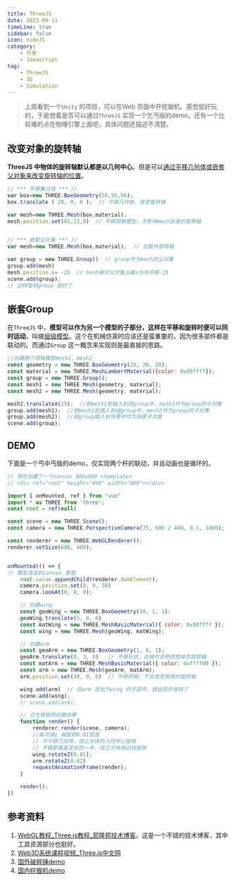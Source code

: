 ```yaml
---
title: ThreeJS     
date: 2023-09-11    
timeLine: true
sidebar: false  
icon: nodeJS  
category:  
    - 开发  
    - Javascript   
tag:  
    - ThreeJS    
    - 3D  
    - Simulation      
---   
```


> 上周看到一个`Unity` 的项目，可以在Web 页面中开挖掘机。感觉挺好玩的，于是想着是否可以通过`ThreeJS` 实现一个乞丐版的demo。还有一个比较难的点在物理引擎上面吧，具体问题还描述不清楚。  


## 改变对象的旋转轴   
**ThreeJS 中物体的旋转轴默认都是以几何中心**。但是可以[通过平移几何体或嵌套父对象来改变旋转轴的位置](http://www.yanhuangxueyuan.com/doc/Three.js/translateAxis.html)。  
```js
// *** 平移集合体 *** //
var box=new THREE.BoxGeometry(56,56,56);
box.translate ( 28, 0, 0 );  // 平移几何体，改变旋转轴

var mesh=new THREE.Mesh(box,material);
mesh.position.set(65,23,0)  // 平移网格模型，不影响mesh自身的旋转轴


// *** 嵌套父对象 *** //
var mesh=new THREE.Mesh(box,material);  // 加载外部网格

var group = new THREE.Group()  // group作为mesh的父对象
group.add(mesh)
mesh.position.x= -25  // mesh相对父对象沿着x方向平移-25
scene.add(group);
// 这样旋转group 就好了  
```  

## 嵌套Group  
在`ThreeJS` 中，**模型可以作为另一个模型的子部分，这样在平移和旋转时便可以同时运动**，叫做[层级模型](http://www.webgl3d.cn/pages/c86096/)。这个在机械仿真时应该还是蛮重要的，因为很多部件都是联动的。而通过`Group` 这一概念来实现则是最直接的思路。  
```js
//创建两个网格模型mesh1、mesh2
const geometry = new THREE.BoxGeometry(20, 20, 20);
const material = new THREE.MeshLambertMaterial({color: 0x00ffff});
const group = new THREE.Group();
const mesh1 = new THREE.Mesh(geometry, material);
const mesh2 = new THREE.Mesh(geometry, material);

mesh2.translateX(25);  //把mesh1型插入到组group中，mesh1作为group的子对象
group.add(mesh1);  //把mesh2型插入到组group中，mesh2作为group的子对象
group.add(mesh2);  //把group插入到场景中作为场景子对象
scene.add(group);
```  

## DEMO   

下面是一个丐中丐版的demo，仅实现两个杆的联动，并且动画也是循环的。  

```js
// 预先创建了一个canvas 400x600 <template>
// <div ref="root" height="400" width="600"></div>

import { onMounted, ref } from "vue"
import * as THREE from 'three';
const root = ref(null)

const scene = new THREE.Scene();
const camera = new THREE.PerspectiveCamera(75, 600 / 400, 0.1, 1000);

const renderer = new THREE.WebGLRenderer();
renderer.setSize(600, 400);


onMounted(() => {
// 模型渲染到canvas 里面 
    root.value.appendChild(renderer.domElement);
    camera.position.set(0, 0, 50)
    camera.lookAt(0, 0, 0);

    // 创建wing
    const geoWing = new THREE.BoxGeometry(10, 1, 1);
    geoWing.translate(5, 0, 0)
    const matWing = new THREE.MeshBasicMaterial({ color: 0x00ffff });
    const wing = new THREE.Mesh(geoWing, matWing);

    // 创建arm  
    const geoArm = new THREE.BoxGeometry(1, 6, 1);
    geoArm.translate(0, 3, 0)   // 平移形状，此操作会修改物体的旋转轴
    const matArm = new THREE.MeshBasicMaterial({ color: 0xffff00 });
    const arm = new THREE.Mesh(geoArm, matArm);
    arm.position.set(10, 0, 0)  // 平移网格，不会改变物体的旋转轴

    wing.add(arm)  // 将arm 添加为wing 的子部件，就会同步旋转了
    scene.add(wing);
    // scene.add(arm);

    // 立方体旋转动画效果
    function render() {
        renderer.render(scene, camera);
        //每次绕z 轴旋转0.01弧度
        // 不平移几何体，绕立方体的几何中心旋转
        // 平移距离是变长的一半，绕立方体侧边线旋转
        wing.rotateZ(0.01);
        arm.rotateZ(0.02)
        requestAnimationFrame(render);
    }

    render();
})
```

<ClientOnly>
    <threedemo></threedemo>  
</ClientOnly>


## 参考资料  
1. [WebGL教程_Three.js教程_郭隆邦技术博客](http://www.yanhuangxueyuan.com/)。这是一个不错的技术博客，其中工具资源部分也挺好。 
2. [Web3D系统课程视频_Three.js中文网](http://www.webgl3d.cn/pages/aac9ab/)   
3. [国外破碎锤demo](https://www.trigonal.fr/brise-roche/ )  
4. [国内挖掘机demo](https://www.hightopo.com/demo/ht-excavator/)